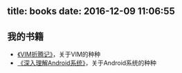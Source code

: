 title: books
date: 2016-12-09 11:06:55
---

## 我的书籍

* [《VIM折腾记》](./vim)，关于VIM的种种
* [《深入理解Android系统》](./android)，关于Android系统的种种
